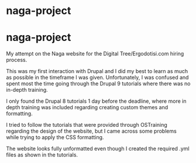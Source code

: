 # naga-project

# naga-project

My attempt on the Naga website for the Digital Tree/Ergodotisi.com hiring process.

This was my first interaction with Drupal and I did my best to learn as much as possible in the timeframe I was given. 
Unfortunately, I was confused and spent most the time going through the Drupal 9 tutorials where there was no in-depth training.

I only found the Drupal 8 tutorials 1 day before the deadline, where more in depth training was included regarding creating custom themes and formatting.

I tried to follow the tutorials that were provided through OSTraining regarding the design of the website,
but I came across some problems while trying to apply the CSS formatting.

The website looks fully unformatted even though I created the required .yml files as shown in the tutorials. 

